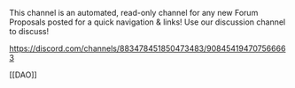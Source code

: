This channel is an automated, read-only channel for any new Forum Proposals posted for a quick navigation & links! Use our discussion channel to discuss!

https://discord.com/channels/883478451850473483/908454194707566663

[[DAO]]